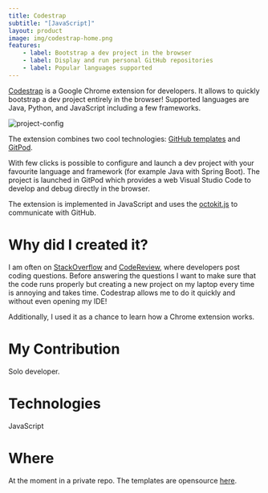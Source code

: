 ```yaml
---
title: Codestrap
subtitle: "[JavaScript]"
layout: product
image: img/codestrap-home.png
features:
    - label: Bootstrap a dev project in the browser
    - label: Display and run personal GitHub repositories
    - label: Popular languages supported
---
```

[Codestrap](https://chrome.google.com/webstore/detail/codestrap/mbnccmhnjeokeihamhbhnlacdcdimflg?hl=en&authuser=3) is a Google Chrome extension for developers.
It allows to quickly bootstrap a dev project entirely in the browser! Supported languages are Java, Python, and JavaScript including a few frameworks.

![project-config](img/codestrap-project-config.png)

The extension combines two cool technologies: [GitHub templates](https://docs.github.com/en/repositories/creating-and-managing-repositories/creating-a-template-repository) and [GitPod](https://www.gitpod.io/). 

With few clicks is possible to configure and launch a dev project with your favourite language and framework (for example Java with Spring Boot). The project is launched in GitPod which provides a web Visual Studio Code to develop and debug directly in the browser.

The extension is implemented in JavaScript and uses the [octokit.js](https://github.com/octokit/octokit.js) to communicate with GitHub. 

# Why did I created it?
I am often on [StackOverflow](https://stackoverflow.com/) and [CodeReview](https://codereview.stackexchange.com/), where developers post coding questions. Before answering the questions I want to make sure that the code runs properly but creating a new project on my laptop every time is annoying and takes time. Codestrap allows me to do it quickly and without even opening my IDE!

Additionally, I used it as a chance to learn how a Chrome extension works.

# My Contribution  
Solo developer.

# Technologies
JavaScript

# Where
At the moment in a private repo. The templates are opensource [here](https://github.com/code-strap). 